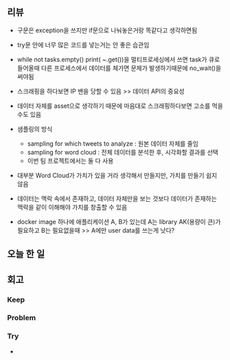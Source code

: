 ## 리뷰
- 구문은 exception을 쓰지만 if문으로 나눠놓은거랑 똑같다고 생각하면됨
- try문 안에 너무 많은 코드를 넣는거는 안 좋은 습관임
- while not tasks.empty() print( ~.get())을 멀티프로세싱에서 쓰면 task가 큐로 들어올때 다른 프로세스에서 데이터를 체가면 문제가 발생하기때문에 no_wait()을 써야됨
- 스크래핑을 하다보면 IP 밴을 당할 수 있음 >> 데이터 API의 중요성
- 데이터 자체를 asset으로 생각하기 때문에 마음대로 스크래핑하다보면 고소를 먹을 수도 있음

- 샘플링의 방식
  - sampling for which tweets to analyze : 원본 데이터 자체를 줄임
  - sampling for word cloud : 전체 데이터를 분석한 후, 시각화할 결과를 선택
  - 이번 팀 프로젝트에서는 둘 다 사용
 
- 대부분 Word Cloud가 가치가 있을 거라 생각해서 만들지만, 가치를 만들기 쉽지 않음
- 데이터는 맥락 속에서 존재하고, 데이터 자체만을 보는 것보다 데이터가 존재하는 맥락을 같이 이해해야 가치를 창출할 수 있음

- docker image 하나에 애플리케이션 A, B가 있는데 A는 library AK(용량이 큰)가 필요하고 B는 필요없을때 >> A에만 user data를 쓰는게 낫다?

## 오늘 한 일


## 회고
  
### Keep

### Problem


### Try
- 
